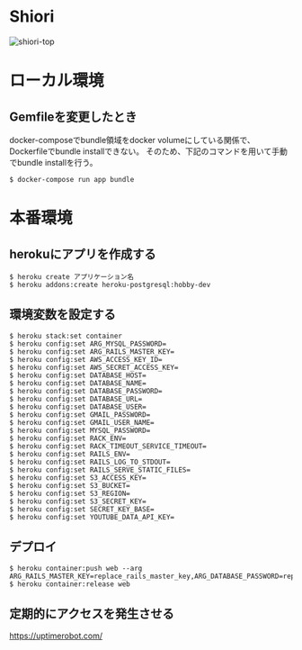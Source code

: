 # Shiori
![shiori-top](https://user-images.githubusercontent.com/18507447/107665175-8c6ec880-6cd0-11eb-917b-8f0ebc78756f.png)

# ローカル環境
## Gemfileを変更したとき
docker-composeでbundle領域をdocker volumeにしている関係で、Dockerfileでbundle installできない。
そのため、下記のコマンドを用いて手動でbundle installを行う。
```
$ docker-compose run app bundle
```

# 本番環境
## herokuにアプリを作成する
```
$ heroku create アプリケーション名
$ heroku addons:create heroku-postgresql:hobby-dev
```

## 環境変数を設定する
```
$ heroku stack:set container
$ heroku config:set ARG_MYSQL_PASSWORD=
$ heroku config:set ARG_RAILS_MASTER_KEY=
$ heroku config:set AWS_ACCESS_KEY_ID=
$ heroku config:set AWS_SECRET_ACCESS_KEY=
$ heroku config:set DATABASE_HOST=
$ heroku config:set DATABASE_NAME=
$ heroku config:set DATABASE_PASSWORD=
$ heroku config:set DATABASE_URL=
$ heroku config:set DATABASE_USER=
$ heroku config:set GMAIL_PASSWORD=
$ heroku config:set GMAIL_USER_NAME=
$ heroku config:set MYSQL_PASSWORD=
$ heroku config:set RACK_ENV=
$ heroku config:set RACK_TIMEOUT_SERVICE_TIMEOUT=
$ heroku config:set RAILS_ENV=
$ heroku config:set RAILS_LOG_TO_STDOUT=
$ heroku config:set RAILS_SERVE_STATIC_FILES=
$ heroku config:set S3_ACCESS_KEY=
$ heroku config:set S3_BUCKET=
$ heroku config:set S3_REGION=
$ heroku config:set S3_SECRET_KEY=
$ heroku config:set SECRET_KEY_BASE=
$ heroku config:set YOUTUBE_DATA_API_KEY=
```

## デプロイ
```
$ heroku container:push web --arg ARG_RAILS_MASTER_KEY=replace_rails_master_key,ARG_DATABASE_PASSWORD=replace_database_password
$ heroku container:release web
```

## 定期的にアクセスを発生させる
https://uptimerobot.com/
